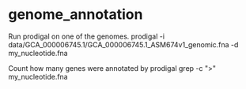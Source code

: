 # genome_annotation

Run prodigal on one of the genomes.
	prodigal -i data/GCA_000006745.1/GCA_000006745.1_ASM674v1_genomic.fna -d my_nucleotide.fna

Count how many genes were annotated by prodigal
	grep -c ">" my_nucleotide.fna
